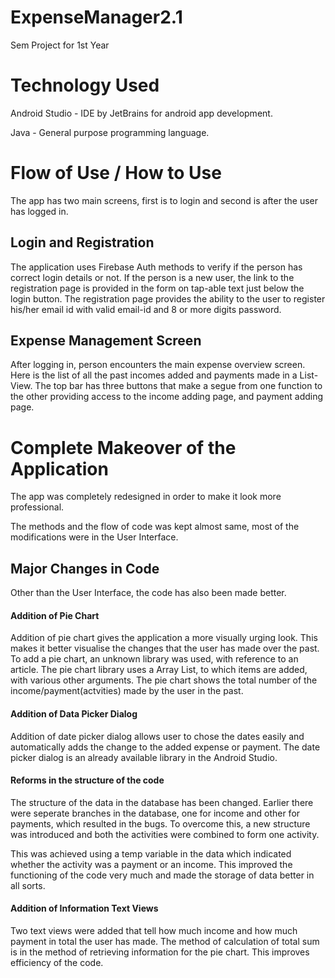 # ExpenseManager2.1
Sem Project for 1st Year

# Technology Used

Android Studio - IDE by JetBrains for android app development.

Java - General purpose programming language.

# Flow of Use / How to Use
The app has two main screens, first is to login and second is after the user has logged in.

## Login and Registration
The application uses Firebase Auth methods to verify if the person has correct login details or not.
If the person is a new user, the link to the registration page is provided in the form on tap-able text just below the
login button.
The registration page provides the ability to the user to register his/her email id with valid email-id and 8 or more
digits password.

## Expense Management Screen
After logging in, person encounters the main expense overview screen. Here is the list of all the past incomes added
and payments made in a List-View.
The top bar has three buttons that make a segue from one function to the other providing access to the income adding page,
and payment adding page.

# Complete Makeover of the Application
The app was completely redesigned in order to make it look more professional.

The methods and the flow of code was kept almost same, most of the modifications were in the User Interface. 

## Major Changes in Code
Other than the User Interface, the code has also been made better.

#### Addition of Pie Chart
Addition of pie chart gives the application a more visually urging look. This makes it better visualise the changes that the user has made over the past.
To add a pie chart, an unknown library was used, with reference to an article.
The pie chart library uses a Array List, to which items are added, with various other arguments.
The pie chart shows the total number of the income/payment(actvities) made by the user in the past.

#### Addition of Data Picker Dialog
Addition of date picker dialog allows user to chose the dates easily and automatically adds the change to the added expense
or payment.
The date picker dialog is an already available library in the Android Studio.

#### Reforms in the structure of the code
The structure of the data in the database has been changed. Earlier there were seperate branches in the database, one for income and other for payments, which resulted in the bugs. To overcome this, a new structure was introduced and both the activities were combined to form one activity.

This was achieved using a temp variable in the data which indicated whether the activity was a payment or an income.
This improved the functioning of the code very much and made the storage of data better in all sorts.

#### Addition of Information Text Views
Two text views were added that tell how much income and how much payment in total the user has made.
The method of calculation of total sum is in the method of retrieving information for the pie chart.
This improves efficiency of the code.

